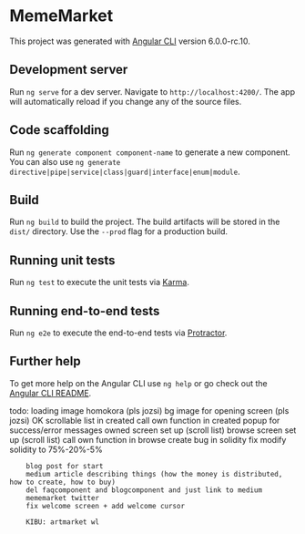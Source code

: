 # MemeMarket

This project was generated with [Angular CLI](https://github.com/angular/angular-cli) version 6.0.0-rc.10.

## Development server

Run `ng serve` for a dev server. Navigate to `http://localhost:4200/`. The app will automatically reload if you change any of the source files.

## Code scaffolding

Run `ng generate component component-name` to generate a new component. You can also use `ng generate directive|pipe|service|class|guard|interface|enum|module`.

## Build

Run `ng build` to build the project. The build artifacts will be stored in the `dist/` directory. Use the `--prod` flag for a production build.

## Running unit tests

Run `ng test` to execute the unit tests via [Karma](https://karma-runner.github.io).

## Running end-to-end tests

Run `ng e2e` to execute the end-to-end tests via [Protractor](http://www.protractortest.org/).

## Further help

To get more help on the Angular CLI use `ng help` or go check out the [Angular CLI README](https://github.com/angular/angular-cli/blob/master/README.md).


todo:
        loading image homokora (pls jozsi)
        bg image for opening screen (pls jozsi)
    OK  scrollable list in created
        call own function in created
        popup for success/error messages
        owned screen set up (scroll list)
        browse screen set up (scroll list)
        call own function in browse
        create bug in solidity fix
        modify solidity to 75%-20%-5%

        blog post for start
        medium article describing things (how the money is distributed, how to create, how to buy)
        del faqcomponent and blogcomponent and just link to medium
        mememarket twitter
        fix welcome screen + add welcome cursor

        KIBU: artmarket wl
